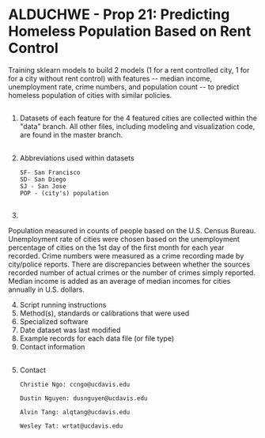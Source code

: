# ALDUCHWE - Prop 21: Predicting Homeless Population Based on Rent Control
Training sklearn models to build 2 models (1 for a rent controlled city, 1 for for a city without rent control) with features -- median income, unemployment rate, crime numbers, and population count -- to predict homeless population of cities with similar policies. 

##
1. Datasets of each feature for the 4 featured cities are collected within the "data" branch. All other files, including modeling and visualization code, are found in the master branch.

##
2. Abbreviations used within datasets
	```
	SF- San Francisco
	SD- San Diego
	SJ - San Jose
	POP - (city's) population
##
3. 

Population measured in counts of people based on the U.S. Census Bureau. Unemployment rate of cities were chosen based on the unemployment percentage of cities on the 1st day of the first month for each year recorded. Crime numbers were measured as a crime recording made by city/police reports. There are discrepancies between whether the sources recorded number of actual crimes or the number of crimes simply reported. Median income is added as an average of median incomes for cities annually in U.S. dollars. 

4. Script running instructions
5. Method(s), standards or calibrations that were used
6. Specialized software 
7. Date dataset was last modified
8. Example records for each data file (or file type)
9. Contact information
	

##
5. Contact
	```
	Christie Ngo: ccngo@ucdavis.edu
	
	Dustin Nguyen: dusnguyen@ucdavis.edu
	
	Alvin Tang: alqtang@ucdavis.edu
	
	Wesley Tat: wrtat@ucdavis.edu
	
